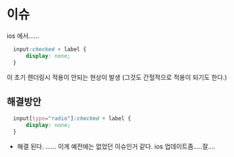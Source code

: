 # 이슈
ios 에서......

```scss
  input:checked + label {
	  display: none;
  }
```

이 초기 렌더링시 적용이 안되는 현상이 발생 (그것도 간헐적으로 적용이 되기도 한다.)

## 해결방안
```scss
  input[type="radio"]:checked + label {
	  display: none;
  }
```
- 해결 된다. ...... 이게 예전에는 없었던 이슈인거 같다. ios 업데이트좀.....잘....